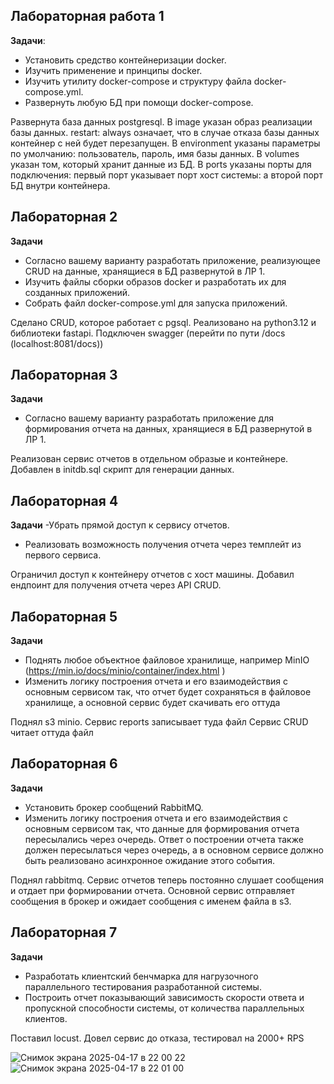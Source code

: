 ## Лабораторная работа 1

**Задачи**:
- Установить средство контейнеризации docker.
- Изучить применение и принципы docker.
- Изучить утилиту docker-compose и структуру файла docker-compose.yml.
- Развернуть любую БД при помощи docker-compose.

Развернута база данных postgresql.
В image указан образ реализации базы данных.
restart: always означает, что в случае отказа базы данных контейнер с ней будет перезапущен.
В environment указаны параметры по умолчанию: пользователь, пароль, имя базы данных.
В volumes указан том, который хранит данные из БД.
В ports указаны порты для подключения: первый порт указывает порт хост системы: а второй порт БД внутри контейнера.

## Лабораторная 2

**Задачи**
- Согласно вашему варианту разработать приложение, реализующее CRUD на данные, хранящиеся в БД развернутой в ЛР 1.
- Изучить файлы сборки образов docker и разработать их для созданных приложений.
- Собрать файл docker-compose.yml для запуска приложений.

Сделано CRUD, которое работает с pgsql. Реализовано на python3.12 и библиотеки fastapi. Подключен swagger (перейти по пути /docs (localhost:8081/docs))


## Лабораторная 3

**Задачи**
- Согласно вашему варианту разработать приложение для формирования отчета на данных, хранящиеся в БД развернутой в ЛР 1.

Реализован сервис отчетов в отдельном образые и контейнере.
Добавлен в initdb.sql скрипт для генерации данных.

## Лабораторная 4
**Задачи**
-Убрать прямой доступ к сервису отчетов. 
- Реализовать возможность получения отчета через темплейт из первого сервиса.

Ограничил доступ к контейнеру отчетов с хост машины.
Добавил ендпоинт для получения отчета через API CRUD.


## Лабораторная 5

**Задачи**
- Поднять любое объектное файловое хранилище, например MinIO (https://min.io/docs/minio/container/index.html )
- Изменить логику построения отчета и его взаимодействия с основным сервисом так, что отчет будет сохраняться в файловое хранилище, а основной сервис будет скачивать его оттуда

Поднял s3 minio.
Сервис reports записывает туда файл
Cервис CRUD читает оттуда файл  


## Лабораторная 6
**Задачи**
- Установить брокер сообщений RabbitMQ.
- Изменить логику построения отчета и его взаимодействия с основным сервисом так, что данные для формирования отчета пересылались через очередь. Ответ о построении отчета также должен пересылаться через очередь, а в основном сервисе должно быть реализовано асинхронное ожидание этого события.

Поднял rabbitmq.
Сервис отчетов теперь постоянно слушает сообщения и отдает при формировании отчета.
Основной сервис отправляет сообщения в брокер и ожидает сообщения с именем файла в s3.



## Лабораторная 7
**Задачи**
- Разработать клиентский бенчмарка для нагрузочного параллельного тестирования разработанной системы.
- Построить отчет показывающий зависимость скорости ответа и пропускной способности системы, от количества параллельных клиентов.

Поставил locust.
Довел сервис до отказа, тестировал на 2000+ RPS

![Снимок экрана 2025-04-17 в 22 00 22](https://github.com/user-attachments/assets/4d5b7f25-e792-4331-a5a6-c1260c5e65e3)
![Снимок экрана 2025-04-17 в 22 01 00](https://github.com/user-attachments/assets/a2b3ec25-ea81-42fd-bc4d-941344835176)
